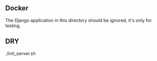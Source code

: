 ## Docker 
The Django application in this directory should be ignored, it's only for testing.

## DRY
./init_server.sh
